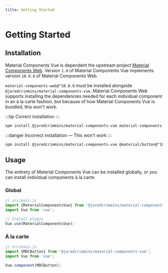 ```yaml
---
title: Getting Started
---
```


# Getting Started

## Installation

Material Components Vue is dependent the upstream project [Material Components Web](https://github.com/material-components/material-components-web/tree/v10.0.0). Version `1.0` of Material Components Vue implements version `10.0.0` of Material Components Web.

`material-components-web@^10.0.0` must be installed alongside `@jaredcrimmins/material-components-vue`. Material Components Web supports installing the dependencies needed for each individual component in an à la carte fashion, but because of how Material Components Vue is bundled, this won't work.

:::tip
Correct installation
:::

```sh
npm install @jaredcrimmins/material-components-vue material-components-web@^10.0.0
```

:::danger
Incorrect installation — This won't work
:::

```sh
npm install @jaredcrimmins/material-components-vue @material/button@^10.0.0
```

## Usage

The entirety of Material Components Vue can be installed globally, or you can install individual components à la carte.

### Global

```js
// src/main.js
import {MaterialComponentsVue} from '@jaredcrimmins/material-components-vue';
import Vue from 'vue';

// Install plugin
Vue.use(MaterialComponentsVue);
```

### À la carte

```js
// src/main.js
import {MDCButton} from '@jaredcrimmins/material-components-vue';
import Vue from 'vue';

Vue.component(MDCButton);
```
